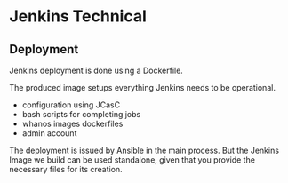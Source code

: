 # Jenkins Technical

## Deployment

Jenkins deployment is done using a Dockerfile.

The produced image setups everything Jenkins needs to be operational.

- configuration using JCasC
- bash scripts for completing jobs
- whanos images dockerfiles
- admin account

The deployment is issued by Ansible in the main process. But the Jenkins Image we build can be used standalone, given that you provide the necessary files for its creation.
